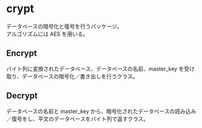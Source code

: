 # crypt

データベースの暗号化と復号を行うパッケージ。  
アルゴリズムには AES を用いる。

## Encrypt

バイト列に変換されたデータベース、データベースの名前、master_key を受け取り、データベースの暗号化／書き出しを行うクラス。

## Decrypt

データベースの名前と master_key から、暗号化されたデータベースの読み込み／復号をし、平文のデータベースをバイト列で返すクラス。

